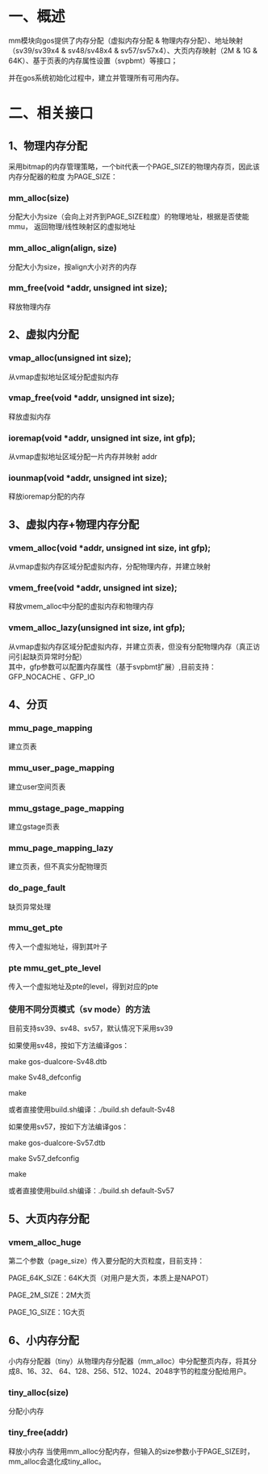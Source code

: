 # 一、概述
mm模块向gos提供了内存分配（虚拟内存分配 & 物理内存分配）、地址映射（sv39/sv39x4 & sv48/sv48x4 & sv57/sv57x4）、大页内存映射（2M & 1G & 64K）、基于页表的内存属性设置（svpbmt）等接口；

并在gos系统初始化过程中，建立并管理所有可用内存。

# 二、相关接口
## 1、物理内存分配
采用bitmap的内存管理策略，⼀个bit代表⼀个PAGE_SIZE的物理内存页，因此该内存分配器的粒度 为PAGE_SIZE：

### mm_alloc(size) 
分配大小为size（会向上对齐到PAGE_SIZE粒度）的物理地址，根据是否使能mmu， 返回物理/线性映射区的虚拟地址

### mm_alloc_align(align, size) 
分配大小为size，按align大小对齐的内存

### mm_free(void *addr, unsigned int size); 
释放物理内存

## 2、虚拟内分配
### vmap_alloc(unsigned int size); 
从vmap虚拟地址区域分配虚拟内存

### vmap_free(void *addr, unsigned int size); 
释放虚拟内存

### ioremap(void *addr, unsigned int size, int gfp); 
从vmap虚拟地址区域分配一片内存并映射 addr

### iounmap(void *addr, unsigned int size); 
释放ioremap分配的内存  

## 3、虚拟内存+物理内存分配
### vmem_alloc(void *addr, unsigned int size, int gfp); 
从vmap虚拟内存区域分配虚拟内存，分配物理内存，并建立映射 

### vmem_free(void *addr, unsigned int size); 
释放vmem_alloc中分配的虚拟内存和物理内存

### vmem_alloc_lazy(unsigned int size, int gfp); 
从vmap虚拟内存区域分配虚拟内存，并建立页表，但没有分配物理内存（真正访问引起缺页异常时分配）  
其中，gfp参数可以配置内存属性（基于svpbmt扩展）,目前支持：GFP_NOCACHE 、GFP_IO

## 4、分页
### mmu_page_mapping
建立页表

### mmu_user_page_mapping 
建立user空间页表

### mmu_gstage_page_mapping
建立gstage页表

### mmu_page_mapping_lazy
建立页表，但不真实分配物理页

### do_page_fault
缺页异常处理

### mmu_get_pte
传⼊⼀个虚拟地址，得到其叶子

### pte mmu_get_pte_level
传入⼀个虚拟地址及pte的level，得到对应的pte

### 使用不同分页模式（sv mode）的方法
目前支持sv39、sv48、sv57，默认情况下采⽤sv39

如果使⽤sv48，按如下方法编译gos：

make gos-dualcore-Sv48.dtb

make Sv48_defconfig

make

或者直接使⽤build.sh编译：./build.sh default-Sv48



如果使⽤sv57，按如下⽅法编译gos：

make gos-dualcore-Sv57.dtb

make Sv57_defconfig

make

或者直接使⽤build.sh编译：./build.sh default-Sv57  

## 5、大页内存分配
###  vmem_alloc_huge
第⼆个参数（page_size）传入要分配的大页粒度，目前支持：

PAGE_64K_SIZE：64K大页（对用户是大页，本质上是NAPOT）

PAGE_2M_SIZE：2M大页

PAGE_1G_SIZE：1G大页

## 6、小内存分配
小内存分配器（tiny）从物理内存分配器（mm_alloc）中分配整⻚内存，将其分成8、16、32、 64、128、256、512、1024、2048字节的粒度分配给用户。

### tiny_alloc(size)
分配小内存 

### tiny_free(addr)
释放小内存 当使用mm_alloc分配内存，但输⼊的size参数小于PAGE_SIZE时，mm_alloc会退化成tiny_alloc。  

